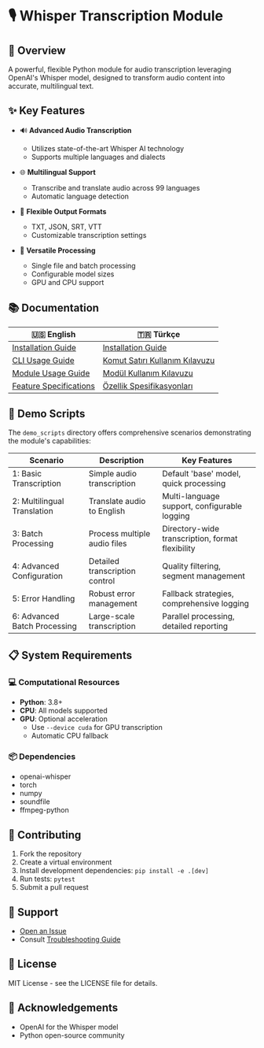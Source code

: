 # 🎙️ Whisper Transcription Module

## 🌟 Overview

A powerful, flexible Python module for audio transcription leveraging OpenAI's Whisper model, designed to transform audio content into accurate, multilingual text.

## ✨ Key Features

- 🔊 **Advanced Audio Transcription**
  - Utilizes state-of-the-art Whisper AI technology
  - Supports multiple languages and dialects

- 🌐 **Multilingual Support**
  - Transcribe and translate audio across 99 languages
  - Automatic language detection

- 📄 **Flexible Output Formats**
  - TXT, JSON, SRT, VTT
  - Customizable transcription settings

- 📂 **Versatile Processing**
  - Single file and batch processing
  - Configurable model sizes
  - GPU and CPU support

  
## 📚 Documentation
| 🇺🇸 English| 🇹🇷 Türkçe |
|-------------------------------------------------|-------------|
| [Installation Guide](docs/en/README.md)| [Installation Guide](docs/en/README.md)|
| [CLI Usage Guide](docs/en/README.md)|[Komut Satırı Kullanım Kılavuzu](docs/tr/README.md) |
| [Module Usage Guide](docs/en/MODULE_USAGE_EN.md)| [Modül Kullanım Kılavuzu](docs/tr/MODULE_USAGE_TR.md) |
| [Feature Specifications](docs/en/FEATURES_EN.md)| [Özellik Spesifikasyonları](docs/tr/FEATURES_TR.md)|

## 🚀 Demo Scripts

The `demo_scripts` directory offers comprehensive scenarios demonstrating the module's capabilities:

| Scenario | Description | Key Features |
|----------|-------------|--------------|
| 1: Basic Transcription | Simple audio transcription | Default 'base' model, quick processing |
| 2: Multilingual Translation | Translate audio to English | Multi-language support, configurable logging |
| 3: Batch Processing | Process multiple audio files | Directory-wide transcription, format flexibility |
| 4: Advanced Configuration | Detailed transcription control | Quality filtering, segment management |
| 5: Error Handling | Robust error management | Fallback strategies, comprehensive logging |
| 6: Advanced Batch Processing | Large-scale transcription | Parallel processing, detailed reporting |

## 📋 System Requirements

### 💻 Computational Resources
- **Python**: 3.8+
- **CPU**: All models supported
- **GPU**: Optional acceleration
  - Use `--device cuda` for GPU transcription
  - Automatic CPU fallback

### 📦 Dependencies
- openai-whisper
- torch
- numpy
- soundfile
- ffmpeg-python

## 🤝 Contributing

1. Fork the repository
2. Create a virtual environment
3. Install development dependencies: `pip install -e .[dev]`
4. Run tests: `pytest`
5. Submit a pull request

## 🐛 Support

- [Open an Issue](https://github.com/yourusername/WhisperDemo/issues)
- Consult [Troubleshooting Guide](docs/en/TROUBLESHOOTING.md)

## 📄 License

MIT License - see the LICENSE file for details.

## 🙏 Acknowledgements

- OpenAI for the Whisper model
- Python open-source community
